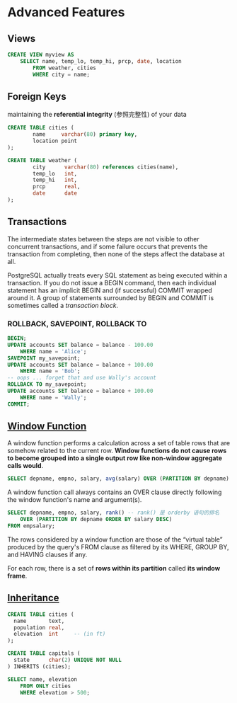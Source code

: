 # Advanced Features

## Views
``` sql
CREATE VIEW myview AS
    SELECT name, temp_lo, temp_hi, prcp, date, location
        FROM weather, cities
        WHERE city = name;
```

## Foreign Keys
maintaining the **referential integrity** (参照完整性) of your data

``` sql
CREATE TABLE cities (
        name     varchar(80) primary key,
        location point
);

CREATE TABLE weather (
        city      varchar(80) references cities(name),
        temp_lo   int,
        temp_hi   int,
        prcp      real,
        date      date
);
```

## Transactions
The intermediate states between the steps are not visible to other concurrent transactions,
and if some failure occurs that prevents the transaction from completing,
then none of the steps affect the database at all.

PostgreSQL actually treats every SQL statement as being executed within a transaction.
If you do not issue a BEGIN command,
then each individual statement has an implicit BEGIN and (if successful) COMMIT wrapped around it.
A group of statements surrounded by BEGIN and COMMIT is sometimes called a *transaction block*.

### ROLLBACK, SAVEPOINT, ROLLBACK TO
``` sql
BEGIN;
UPDATE accounts SET balance = balance - 100.00
    WHERE name = 'Alice';
SAVEPOINT my_savepoint;
UPDATE accounts SET balance = balance + 100.00
    WHERE name = 'Bob';
-- oops ... forget that and use Wally's account
ROLLBACK TO my_savepoint;
UPDATE accounts SET balance = balance + 100.00
    WHERE name = 'Wally';
COMMIT;
```

## [Window Function](https://www.postgresql.org/docs/current/tutorial-window.html#TUTORIAL-WINDOW)
A window function performs a calculation across a set of table rows that are somehow related to the current row.
**Window functions do not cause rows to become grouped into a single output row like non-window aggregate calls would**.

``` sql
SELECT depname, empno, salary, avg(salary) OVER (PARTITION BY depname) FROM empsalary;
```

A window function call always contains an OVER clause directly following the window function's name and argument(s).

``` sql
SELECT depname, empno, salary, rank() -- rank() 是 orderby 语句的排名
    OVER (PARTITION BY depname ORDER BY salary DESC)
FROM empsalary;
```

The rows considered by a window function are those of the “virtual table”
produced by the query's FROM clause as filtered by its WHERE, GROUP BY, and HAVING clauses if any. 

For each row, there is a set of **rows within its partition** called **its window frame**.

## [Inheritance](https://www.postgresql.org/docs/current/tutorial-inheritance.html)

``` sql
CREATE TABLE cities (
  name       text,
  population real,
  elevation  int     -- (in ft)
);

CREATE TABLE capitals (
  state      char(2) UNIQUE NOT NULL
) INHERITS (cities);
```

``` sql
SELECT name, elevation
    FROM ONLY cities
    WHERE elevation > 500;
```
